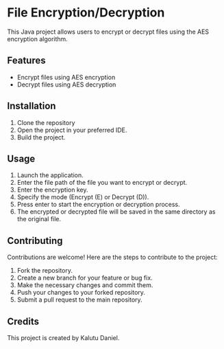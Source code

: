 # File Encryption/Decryption
This Java project allows users to encrypt or decrypt files using the AES encryption algorithm.

## Features
- Encrypt files using AES encryption
- Decrypt files using AES decryption

## Installation
1. Clone the repository
2. Open the project in your preferred IDE.
3. Build the project.

## Usage
1. Launch the application.
2. Enter the file path of the file you want to encrypt or decrypt.
3. Enter the encryption key.
4. Specify the mode (Encrypt (E) or Decrypt (D)).
5. Press enter to start the encryption or decryption process.
6. The encrypted or decrypted file will be saved in the same directory as the original file.

## Contributing
Contributions are welcome! Here are the steps to contribute to the project:
1. Fork the repository.
2. Create a new branch for your feature or bug fix.
3. Make the necessary changes and commit them.
4. Push your changes to your forked repository.
5. Submit a pull request to the main repository.

## Credits

This project is created by Kalutu Daniel.



